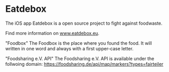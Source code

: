 # Eatdebox
The iOS app Eatdebox is a open source project to fight against foodwaste.

Find more information on www.eatdebox.eu.


"Foodbox"
The Foodbox is the place where you found the food. It will written in one word and always with a first upper-case letter.

"Foodsharing e.V. API"
The Foodsharing e.V. API is available under the follwoing domain: https://foodsharing.de/api/map/markers?types=fairteiler
